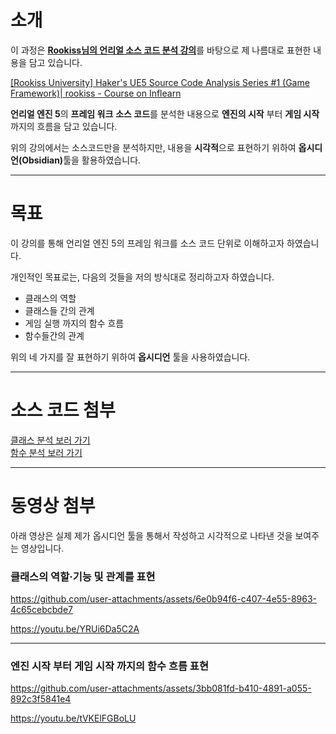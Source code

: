 # 소개

이 과정은 [**Rookiss님의 언리얼 소스 코드 분석 강의**](https://www.inflearn.com/course/unreal-%EC%86%8C%EC%8A%A4%EC%BD%94%EB%93%9C%EB%B6%84%EC%84%9D-1/dashboard)를 바탕으로 제 나름대로 표현한 내용을 담고 있습니다.

[[Rookiss University] Haker's UE5 Source Code Analysis Series #1 (Game Framework)| rookiss - Course on Inflearn](https://www.inflearn.com/course/unreal-%EC%86%8C%EC%8A%A4%EC%BD%94%EB%93%9C%EB%B6%84%EC%84%9D-1/dashboard)

**언리얼 엔진 5**의 **프레임 워크** **소스 코드**를 분석한 내용으로 **엔진의 시작** 부터 **게임 시작** 까지의 흐름을 담고 있습니다.

위의 강의에서는 소스코드만을 분석하지만, 내용을 **시각적**으로 표현하기 위하여 <b>옵시디언(Obsidian)</b>툴을 활용하였습니다.

---

# 목표

이 강의를 통해 언리얼 엔진 5의 프레임 워크를 소스 코드 단위로 이해하고자 하였습니다.

개인적인 목표로는, 다음의 것들을 저의 방식대로 정리하고자 하였습니다.

- 클래스의 역할
- 클래스들 간의 관계
- 게임 실행 까지의 함수 흐름
- 함수들간의 관계

위의 네 가지를 잘 표현하기 위하여 **옵시디언** 툴을 사용하였습니다.

---

# 소스 코드 첨부

[클래스 분석 보러 가기](https://github.com/dkglee/UnrealEngine5_Source_Analysis_Framework/tree/main/%ED%81%B4%EB%9E%98%EC%8A%A4%20%EA%B8%B0%EB%B0%98%20%EC%A0%84%EC%B2%B4%20%EB%B6%84%EC%84%9D/Class) <br>
[함수 분석 보러 가기](https://github.com/dkglee/UnrealEngine5_Source_Analysis_Framework/tree/main/%ED%95%A8%EC%88%98%20%EA%B8%B0%EB%B0%98%20%EC%83%81%EC%84%B8%20%EB%B6%84%EC%84%9D)

---

# 동영상 첨부

아래 영상은 실제 제가 옵시디언 툴을 통해서 작성하고 시각적으로 나타낸 것을 보여주는 영상입니다.

### 클래스의 역할·기능 및 관계를 표현


https://github.com/user-attachments/assets/6e0b94f6-c407-4e55-8963-4c65cebcbde7



https://youtu.be/YRUi6Da5C2A

---

### 엔진 시작 부터 게임 시작 까지의 함수 흐름 표현


https://github.com/user-attachments/assets/3bb081fd-b410-4891-a055-892c3f5841e4


https://youtu.be/tVKElFGBoLU
